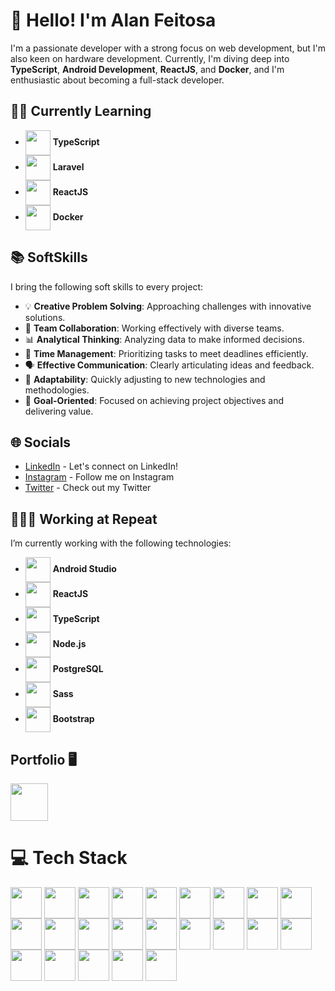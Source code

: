 # 👋 Hello! I'm Alan Feitosa

I'm a passionate developer with a strong focus on web development, but I'm also keen on hardware development. Currently, I'm diving deep into **TypeScript**, **Android Development**, **ReactJS**, and **Docker**, and I'm enthusiastic about becoming a full-stack developer.

## 🌱📖 Currently Learning

- <img align="center" height="40" width="40" src="https://cdn.jsdelivr.net/gh/devicons/devicon/icons/typescript/typescript-original.svg" /> **TypeScript**
- <img align="center" height="40" width="40" src="https://cdn.jsdelivr.net/gh/devicons/devicon@latest/icons/laravel/laravel-original.svg" /> **Laravel**
- <img align="center" height="40" width="40" src="https://cdn.jsdelivr.net/gh/devicons/devicon/icons/react/react-original.svg" /> **ReactJS**
- <img align="center" height="40" width="40" src="https://cdn.jsdelivr.net/gh/devicons/devicon/icons/docker/docker-original.svg" /> **Docker**

## 📚 SoftSkills

I bring the following soft skills to every project:

- 💡 **Creative Problem Solving**: Approaching challenges with innovative solutions.
- 🤝 **Team Collaboration**: Working effectively with diverse teams.
- 📊 **Analytical Thinking**: Analyzing data to make informed decisions.
- 📅 **Time Management**: Prioritizing tasks to meet deadlines efficiently.
- 🗣 **Effective Communication**: Clearly articulating ideas and feedback.
- 🔄 **Adaptability**: Quickly adjusting to new technologies and methodologies.
- 🎯 **Goal-Oriented**: Focused on achieving project objectives and delivering value.

## 🌐 Socials

- [LinkedIn](https://linkedin.com/in/alan-feitosa-363438206) - Let's connect on LinkedIn!
- [Instagram](https://www.instagram.com/_alanfeitosa_) - Follow me on Instagram
- [Twitter](https://twitter.com/ak_enjoyer) - Check out my Twitter

## 🏢👨‍💻 Working at Repeat

I’m currently working with the following technologies:

- <img align="center" height="40" width="40" src="https://cdn.jsdelivr.net/gh/devicons/devicon/icons/android/android-original.svg" /> **Android Studio**
- <img align="center" height="40" width="40" src="https://cdn.jsdelivr.net/gh/devicons/devicon/icons/react/react-original.svg" /> **ReactJS**
- <img align="center" height="40" width="40" src="https://cdn.jsdelivr.net/gh/devicons/devicon/icons/typescript/typescript-original.svg" /> **TypeScript**
- <img align="center" height="40" width="40" src="https://cdn.jsdelivr.net/gh/devicons/devicon/icons/nodejs/nodejs-original.svg" /> **Node.js**
- <img align="center" height="40" width="40" src="https://cdn.jsdelivr.net/gh/devicons/devicon/icons/postgresql/postgresql-original.svg" /> **PostgreSQL**
- <img align="center" height="40" width="40" src="https://cdn.jsdelivr.net/gh/devicons/devicon/icons/sass/sass-original.svg" /> **Sass**
- <img align="center" height="40" width="40" src="https://cdn.jsdelivr.net/gh/devicons/devicon/icons/bootstrap/bootstrap-original.svg" /> **Bootstrap**

## Portfolio 🖥

[<img align="center" height="60" width="60" src="https://cdn.jsdelivr.net/gh/devicons/devicon@latest/icons/vercel/vercel-original.svg" />](https://portfolio02-tau.vercel.app)

# 💻 Tech Stack
<img align="center" height="50" width="50" src="https://cdn.jsdelivr.net/gh/devicons/devicon@latest/icons/azure/azure-original.svg" /> <img align="center" height="50" width="50" src="https://cdn.jsdelivr.net/gh/devicons/devicon@latest/icons/amazonwebservices/amazonwebservices-original-wordmark.svg" /> <img align="center" height="50" width="50" src="https://cdn.jsdelivr.net/gh/devicons/devicon@latest/icons/mysql/mysql-original.svg" /> <img align="center" height="50" width="50" src="https://cdn.jsdelivr.net/gh/devicons/devicon@latest/icons/mariadb/mariadb-original.svg" /> <img align="center" height="50" width="50" src="https://cdn.jsdelivr.net/gh/devicons/devicon@latest/icons/react/react-original.svg" />  <img align="center" height="50" width="50" src="https://cdn.jsdelivr.net/gh/devicons/devicon@latest/icons/composer/composer-original.svg" /> <img align="center" height="50" width="50" src="https://cdn.jsdelivr.net/gh/devicons/devicon@latest/icons/css3/css3-original.svg" /> <img align="center" height="50" width="50" src="https://cdn.jsdelivr.net/gh/devicons/devicon@latest/icons/docker/docker-original.svg" /> <img align="center" height="50" width="50" src="https://cdn.jsdelivr.net/gh/devicons/devicon@latest/icons/figma/figma-original.svg" /> <img align="center" height="50" width="50" src="https://cdn.jsdelivr.net/gh/devicons/devicon@latest/icons/flask/flask-original.svg" /> <img align="center" height="50" width="50" src="https://cdn.jsdelivr.net/gh/devicons/devicon@latest/icons/gimp/gimp-original.svg" /> <img align="center" height="50" width="50" src="https://cdn.jsdelivr.net/gh/devicons/devicon@latest/icons/git/git-original.svg" /> <img align="center" height="50" width="50" src="https://cdn.jsdelivr.net/gh/devicons/devicon@latest/icons/googlecloud/googlecloud-original.svg" /> <img align="center" height="50" width="50" src="https://cdn.jsdelivr.net/gh/devicons/devicon@latest/icons/html5/html5-original.svg" /> <img align="center" height="50" width="50" src="https://cdn.jsdelivr.net/gh/devicons/devicon@latest/icons/javascript/javascript-original.svg" /> <img align="center" height="50" width="50" src="https://cdn.jsdelivr.net/gh/devicons/devicon@latest/icons/laravel/laravel-original.svg" /> <img align="center" height="50" width="50" src="https://cdn.jsdelivr.net/gh/devicons/devicon@latest/icons/linux/linux-original.svg" /> <img align="center" height="50" width="50" src="https://cdn.jsdelivr.net/gh/devicons/devicon@latest/icons/mongodb/mongodb-original.svg" /> <img align="center" height="50" width="50" src="https://cdn.jsdelivr.net/gh/devicons/devicon@latest/icons/nodejs/nodejs-original.svg" /> <img align="center" height="50" width="50" src="https://cdn.jsdelivr.net/gh/devicons/devicon@latest/icons/postman/postman-original.svg" /> <img align="center" height="50" width="50" src="https://cdn.jsdelivr.net/gh/devicons/devicon@latest/icons/python/python-original.svg" /> <img align="center" height="50" width="50" src="https://cdn.jsdelivr.net/gh/devicons/devicon@latest/icons/sqlite/sqlite-original.svg" /> <img align="center" height="50" width="50" src="https://cdn.jsdelivr.net/gh/devicons/devicon@latest/icons/typescript/typescript-original.svg" />
